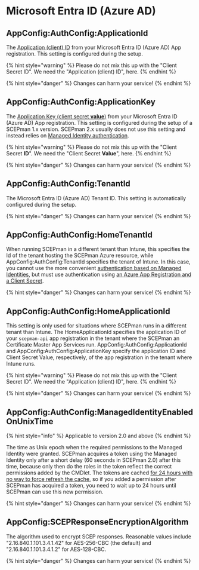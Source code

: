 # Microsoft Entra ID (Azure AD)

## AppConfig:AuthConfig:ApplicationId

The [Application (client) ID](../../scepman-deployment/permissions/azure-app-registration.md#basic-app-registration-application-id) from your Microsoft Entra ID (Azure AD) App registration. This setting is configured during the setup.

{% hint style="warning" %}
Please do not mix this up with the "Client Secret ID". We need the "Application (client) ID", here.
{% endhint %}

{% hint style="danger" %}
Changes can harm your service!
{% endhint %}

## AppConfig:AuthConfig:ApplicationKey

The [Application Key (client secret **value**)](../../scepman-deployment/permissions/azure-app-registration.md#azure-app-registration-client-secret) from your Microsoft Entra ID (Azure AD) App registration. This setting is configured during the setup of a SCEPman 1.x version. SCEPman 2.x usually does not use this setting and instead relies on [Managed Identity authentication](../../scepman-deployment/permissions/post-installation-config.md).

{% hint style="warning" %}
Please do not mix this up with the "Client Secret **ID**". We need the "Client Secret **Value**", here.
{% endhint %}

{% hint style="danger" %}
Changes can harm your service!
{% endhint %}

## AppConfig:AuthConfig:TenantId

The Microsoft Entra ID (Azure AD) Tenant ID. This setting is automatically configured during the setup.

{% hint style="danger" %}
Changes can harm your service!
{% endhint %}

## AppConfig:AuthConfig:HomeTenantId

When running SCEPman in a different tenant than Intune, this specifies the Id of the tenant hosting the SCEPman Azure resource, while AppConfig:AuthConfig:TenantId specifies the tenant of Intune. In this case, you cannot use the more convenient [authentication based on Managed Identities](../../scepman-deployment/permissions/post-installation-config.md), but must use authentication using [an Azure App Registration and a Client Secret](../../scepman-deployment/permissions/azure-app-registration.md).

{% hint style="danger" %}
Changes can harm your service!
{% endhint %}

## AppConfig:AuthConfig:HomeApplicationId

This setting is only used for situations where SCEPman runs in a different tenant than Intune. The HomeApplicationId specifies the application ID of your `scepman-api` app registration in the tenant where the SCEPman an Certificate Master App Services run. AppConfig:AuthConfig:ApplicationId and AppConfig:AuthConfig:ApplicationKey specify the application ID and Client Secret Value, respectively, of the app registration in the tenant where Intune runs.

{% hint style="warning" %}
Please do not mix this up with the "Client Secret ID". We need the "Application (client) ID", here.
{% endhint %}

{% hint style="danger" %}
Changes can harm your service!
{% endhint %}

## AppConfig:AuthConfig:ManagedIdentityEnabledOnUnixTime

{% hint style="info" %}
Applicable to version 2.0 and above
{% endhint %}

The time as Unix epoch when the required permissions to the Managed Identity were granted. SCEPman acquires a token using the Managed Identity only after a short delay (60 seconds in SCEPman 2.0) after this time, because only then do the roles in the token reflect the correct permissions added by the CMDlet. The tokens are cached [for 24 hours with no way to force refresh the cache](https://docs.microsoft.com/en-us/azure/app-service/overview-managed-identity?tabs=portal%2Cdotnet#configure-target-resource), so if you added a permission after SCEPman has acquired a token, you need to wait up to 24 hours until SCEPman can use this new permission.

{% hint style="danger" %}
Changes can harm your service!
{% endhint %}

## AppConfig:SCEPResponseEncryptionAlgorithm

The algorithm used to encrypt SCEP responses. Reasonable values include "2.16.840.1.101.3.4.1.42" for AES-256-CBC (the default) and "2.16.840.1.101.3.4.1.2" for AES-128-CBC.

{% hint style="danger" %}
Changes can harm your service!
{% endhint %}
